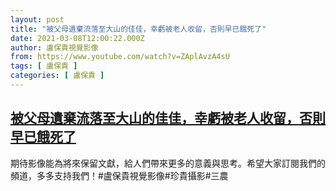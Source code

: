 ```yaml
---
layout: post
title: "被父母遺棄流落至大山的佳佳，幸虧被老人收留，否則早已餓死了"
date: 2021-03-08T12:00:22.000Z
author: 盧保貴視覺影像
from: https://www.youtube.com/watch?v=ZAplAvzA4sU
tags: [ 盧保貴 ]
categories: [ 盧保貴 ]
---
```

<!--1615204822000-->
[被父母遺棄流落至大山的佳佳，幸虧被老人收留，否則早已餓死了](https://www.youtube.com/watch?v=ZAplAvzA4sU)
------

<div>
期待影像能為將來保留文獻，給人們帶來更多的意義與思考。希望大家訂閱我們的頻道，多多支持我們！#盧保貴視覺影像#珍貴攝影#三農
</div>
